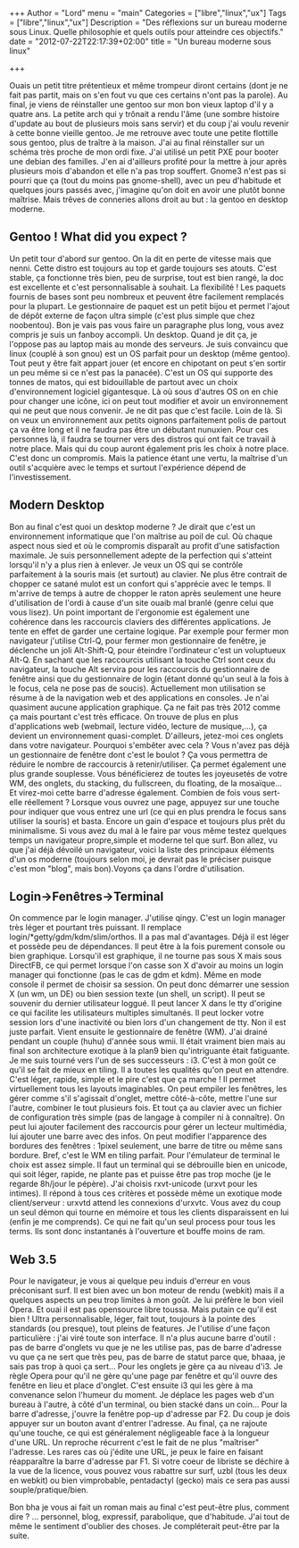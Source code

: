 +++
Author = "Lord"
menu = "main"
Categories = ["libre","linux","ux"]
Tags = ["libre","linux","ux"]
Description = "Des réflexions sur un bureau moderne sous Linux. Quelle philosophie et quels outils pour atteindre ces objectifs."
date = "2012-07-22T22:17:39+02:00"
title = "Un bureau moderne sous linux"

+++

Ouais un petit titre prétentieux et même trompeur diront certains (dont je ne fait pas partit, mais on s'en fout vu que ces certains n'ont pas la parole). Au final, je viens de réinstaller une gentoo sur mon bon vieux laptop d'il y a quatre ans. La petite arch qui y trônait a rendu l'âme (une sombre histoire d'update au bout de plusieurs mois sans servir) et du coup j'ai voulu revenir à cette bonne vieille gentoo. Je me retrouve avec toute une petite flottille sous gentoo, plus de traître à la maison.
J'ai au final réinstaller sur un schéma très proche de mon ordi fixe. J'ai utilisé un petit PXE pour booter une debian des familles. J'en ai d'ailleurs profité pour la mettre à jour après plusieurs mois d'abandon et elle n'a pas trop souffert. Gnome3 n'est pas si pourri que ça (tout du moins pas gnome-shell), avec un peu d'habitude et quelques jours passés avec, j'imagine qu'on doit en avoir une plutôt bonne maîtrise. Mais trêves de conneries allons droit au but : la gentoo en desktop moderne.

## Gentoo ! What did you expect ?
Un petit tour d'abord sur gentoo. On la dit en perte de vitesse mais que nenni. Cette distro est toujours au top et garde toujours ses atouts. C'est stable, ça fonctionne très bien, peu de surprise, tout est bien rangé, la doc est excellente et c'est personnalisable à souhait. La flexibilité ! Les paquets fournis de bases sont peu nombreux et peuvent être facilement remplacés pour la plupart. Le gestionnaire de paquet est un petit bijou et permet l'ajout de dépôt externe de façon ultra simple (c'est plus simple que chez noobentou). Bon je vais pas vous faire un paragraphe plus long, vous avez compris je suis un fanboy accompli.
Un desktop. Quand je dit ça, je l'oppose pas au laptop mais au monde des serveurs. Je suis convaincu que linux (couplé à son gnou) est un OS parfait pour un desktop (même gentoo). Tout peut y être fait appart jouer (et encore en chipotant on peut s'en sortir un peu même si ce n'est pas la panacée). C'est un OS qui supporte des tonnes de matos, qui est bidouillable de partout avec un choix d'environnement logiciel gigantesque. Là où sous d'autres OS on en chie pour changer une icône, ici on peut tout modifier et avoir un environnement qui ne peut que nous convenir. Je ne dit pas que c'est facile. Loin de là. Si on veux un environnement aux petits oignons parfaitement polis de partout ça va être long et il ne faudra pas être un débutant nunuxien. Pour ces personnes là, il faudra se tourner vers des distros qui ont fait ce travail à notre place. Mais qui du coup auront également pris les choix à notre place. C'est donc un compromis. Mais la patience étant une vertu, la maîtrise d'un outil s'acquière avec le temps et surtout l'expérience dépend de l'investissement.

## Modern Desktop
Bon au final c'est quoi un desktop moderne ? Je dirait que c'est un environnement informatique que l'on maîtrise au poil de cul. Où chaque aspect nous sied et où le compromis disparaît au profit d'une satisfaction maximale. Je suis personnellement adepte de la perfection qui s'atteint lorsqu'il n'y a plus rien à enlever. Je veux un OS qui se contrôle parfaitement à la souris mais (et surtout) au clavier. Ne plus être contrait de chopper ce satané mulot est un confort qui s'apprécie avec le temps. Il m'arrive de temps à autre de chopper le raton après seulement une heure d'utilisation de l'ordi à cause d'un site ouaib mal branlé (genre celui que vous lisez). Un point important de l'ergonomie est également une cohérence dans les raccourcis claviers des différentes applications. Je tente en effet de garder une certaine logique. Par exemple pour fermer mon navigateur j'utilise Ctrl-Q, pour fermer mon gestionnaire de fenêtre, je déclenche un joli Alt-Shift-Q, pour éteindre l'ordinateur c'est un voluptueux Alt-Q. En sachant que les raccourcis utilisant la touche Ctrl sont ceux du navigateur, la touche Alt servira pour les raccourcis du gestionnaire de fenêtre ainsi que du gestionnaire de login (étant donné qu'un seul à la fois à le focus, cela ne pose pas de soucis).
Actuellement mon utilisation se résume à de la navigation web et des applications en consoles. Je n'ai quasiment aucune application graphique. Ça ne fait pas très 2012 comme ça mais pourtant c'est très efficace. On trouve de plus en plus d'applications web (webmail, lecture vidéo, lecture de musique,...), ça devient un environnement quasi-complet. D'ailleurs, jetez-moi ces onglets dans votre navigateur. Pourquoi s'embêter avec cela ? Vous n'avez pas déjà un gestionnaire de fenêtre dont c'est le boulot ? Ça vous permettra de réduire le nombre de raccourcis à retenir/utiliser. Ça permet également une plus grande souplesse. Vous bénéficierez de toutes les joyeusetés de votre WM, des onglets, du stacking, du fullscreen, du floating, de la mosaïque... Et virez-moi cette barre d'adresse également. Combien de fois vous sert-elle réellement ? Lorsque vous ouvrez une page, appuyez sur une touche pour indiquer que vous entrez une url (ce qui en plus prendra le focus sans utiliser la souris) et basta. Encore un gain d'espace et toujours plus prêt du minimalisme. Si vous avez du mal à le faire par vous même testez quelques temps un navigateur propre,simple et moderne tel que surf.
Bon allez, vu que j'ai déjà dévoilé un navigateur, voici la liste des principaux éléments d'un os moderne (toujours selon moi, je devrait pas le préciser puisque c'est mon "blog", mais bon).Voyons ça dans l'ordre d'utilisation.

## Login→Fenêtres→Terminal
On commence par le login manager. J'utilise qingy. C'est un login manager très léger et pourtant très puissant. Il remplace login/*getty/gdm/kdm/slim/orthos. Il a pas mal d'avantages. Déjà il est léger et possède peu de dépendances. Il peut être à la fois purement console ou bien graphique. Lorsqu'il est graphique, il ne tourne pas sous X mais sous DirectFB, ce qui permet lorsque l'on casse son X d'avoir au moins un login manager qui fonctionne (pas le cas de gdm et kdm). Même en mode console il permet de choisir sa session. On peut donc démarrer une session X (un wm, un DE) ou bien session texte (un shell, un script). Il peut se souvenir du dernier utilisateur loggué. Il peut lancer X dans le tty d'origine ce qui facilite les utilisateurs multiples simultanés. Il peut locker votre session lors d'une inactivité ou bien lors d'un changement de tty. Non il est juste parfait.
Vient ensuite le gestionnaire de fenêtre (WM). J'ai drainé pendant un couple (huhu) d'année sous wmii. Il était vraiment bien mais au final son architecture exotique à la plan9 bien qu'intriguante était fatiguante. Je me suis tourné vers l'un de ses successeurs : i3. C'est à mon goût ce qu'il se fait de mieux en tiling. Il a toutes les qualités qu'on peut en attendre. C'est léger, rapide, simple et le pire c'est que ça marche ! Il permet virtuellement tous les layouts imaginables. On peut empiler les fenêtres, les gérer comme s'il s'agissait d'onglet, mettre côté-à-côte, mettre l'une sur l'autre, combiner le tout plusieurs fois. Et tout ça au clavier avec un fichier de configuration très simple (pas de langage à compiler ni à connaître). On peut lui ajouter facilement des raccourcis pour gérer un lecteur multimédia, lui ajouter une barre avec des infos. On peut modifier l'apparence des bordures des fenêtres : 1pixel seulement, une barre de titre ou même sans bordure. Bref, c'est le WM en tiling parfait.
Pour l'émulateur de terminal le choix est assez simple. Il faut un terminal qui se débrouille bien en unicode, qui soit léger, rapide, ne plante pas et puisse être pas trop moche (je le regarde 8h/jour le pépère). J'ai choisis rxvt-unicode (urxvt pour les intimes). Il répond à tous ces critères et possède même un exotique mode client/serveur : urxvtd attend les connexions d'urxvtc. Vous avez du coup un seul démon qui tourne en mémoire et tous les clients disparaissent en lui (enfin je me comprends). Ce qui ne fait qu'un seul process pour tous les terms. Ils sont donc instantanés à l'ouverture et bouffe moins de ram.

## Web 3.5
Pour le navigateur, je vous ai quelque peu induis d'erreur en vous préconisant surf. Il est bien avec un bon moteur de rendu (webkit) mais il a quelques aspects un peu trop limites à mon goût. Je lui préfère le bon vieil Opera. Et ouai il est pas opensource libre toussa. Mais putain ce qu'il est bien ! Ultra personnalisable, léger, fait tout, toujours à la pointe des standards (ou presque), tout pleins de features. Je l'utilise d'une façon particulière : j'ai viré toute son interface. Il n'a plus aucune barre d'outil : pas de barre d'onglets vu que je ne les utilise pas, pas de barre d'adresse vu que ça ne sert que très peu, pas de barre de statut parce que, bhaaa, je sais pas trop à quoi ça sert... Pour les onglets je gère ça au niveau d'i3. Je règle Opera pour qu'il ne gère qu'une page par fenêtre et qu'il ouvre des fenêtre en lieu et place d'onglet. C'est ensuite i3 qui les gère à ma convenance selon l'humeur du moment. Je déplace les pages web d'un bureau à l'autre, à côté d'un terminal, ou bien stacké dans un coin... Pour la barre d'adresse, j'ouvre la fenêtre pop-up d'adresse par F2. Du coup je dois appuyer sur un bouton avant d'entrer l'adresse. Au final, ça ne rajoute qu'une touche, ce qui est généralement négligeable face à la longueur d'une URL. Un reproche récurrent c'est le fait de ne plus "maîtriser" l'adresse. Les rares cas où j'édite une URL, je peux le faire en faisant réapparaître la barre d'adresse par F1. Si votre coeur de libriste se déchire à la vue de la licence, vous pouvez vous rabattre sur surf, uzbl (tous les deux en webkit) ou bien vimprobable, pentadactyl (gecko) mais ce sera pas aussi souple/pratique/bien.


Bon bha je vous ai fait un roman mais au final c'est peut-être plus, comment dire ? ... personnel, blog, expressif, parabolique, que d'habitude. J'ai tout de même le sentiment d'oublier des choses. Je compléterait peut-être par la suite.

